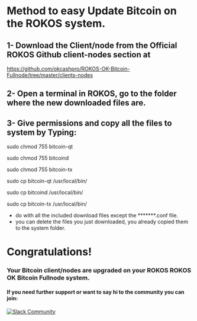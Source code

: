 # Method to easy Update Bitcoin on the ROKOS system.

## 1- Download the Client/node from the Official ROKOS Github client-nodes section at

https://github.com/okcashpro/ROKOS-OK-Bitcoin-Fullnode/tree/master/clients-nodes

## 2- Open a terminal in ROKOS, go to the folder where the new downloaded files are.

## 3- Give permissions and copy all the files to system by Typing:

sudo chmod 755 bitcoin-qt

sudo chmod 755 bitcoind

sudo chmod 755 bitcoin-tx

sudo cp bitcoin-qt /usr/local/bin/

sudo cp bitcoind /usr/local/bin/

sudo cp bitcoin-tx /usr/local/bin/

* do with all the included download files except the *******.conf file.
* you can delete the files you just downloaded, you already copied them to the system folder.

# Congratulations!
### Your Bitcoin client/nodes are upgraded on your ROKOS ROKOS OK Bitcoin Fullnode system.

#### If you need further support or want to say hi to the community you can join:
[![Slack Community](https://img.shields.io/badge/slack-okrokos-blue.svg)](https://okcash.herokuapp.com)
